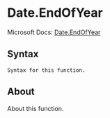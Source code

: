 ---
---

# Date.EndOfYear

Microsoft Docs: [Date.EndOfYear](https://docs.microsoft.com/en-us/powerquery-m/date-endofyear)

## Syntax

```powerquery-m
Syntax for this function.
```

## About

About this function.

